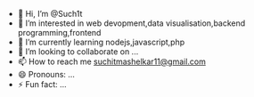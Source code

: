 - 👋 Hi, I’m @Such1t
- 👀 I’m interested in web devopment,data visualisation,backend programming,frontend
- 🌱 I’m currently learning nodejs,javascript,php
- 💞️ I’m looking to collaborate on ...
- 📫 How to reach me suchitmashelkar11@gmail.com
- 😄 Pronouns: ...
- ⚡ Fun fact: ...

<!---
Such1t/Such1t is a ✨ special ✨ repository because its `README.md` (this file) appears on your GitHub profile.
You can click the Preview link to take a look at your changes.
--->
